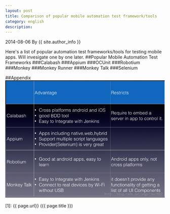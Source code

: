 ```yaml
---
layout: post
title: Comparison of popular mobile automation test framework/tools
category: english
description: 
---
```

2014-08-06 By {{ site.author_info }}

Here's a list of popular automation test frameworks/tools for testing mobile apps. Will invesigate one by one later.
##Popular Mobile Automation Test Frameworks
###Calabash
###Appium
###OCUnit
###Robotium
###Monkey
###Monkey Runner
###Monkey Talk
###Selenium

##Appendix
![ssh key success](/images/english/comparisonmobiletesttool.png)

[Angelia]:    http://angeliaw.github.com   "Angelia"
[1]:    {{ page.url}}  ({{ page.title }})
